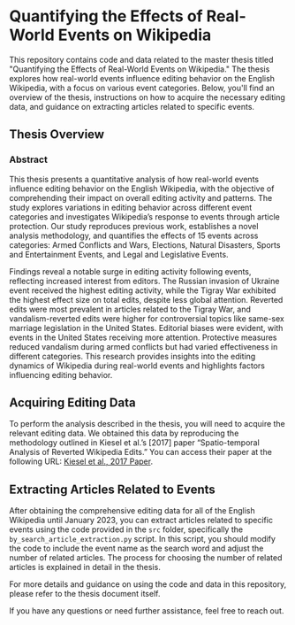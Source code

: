 # Quantifying the Effects of Real-World Events on Wikipedia

This repository contains code and data related to the master thesis titled "Quantifying the Effects of Real-World Events on Wikipedia." The thesis explores how real-world events influence editing behavior on the English Wikipedia, with a focus on various event categories. Below, you'll find an overview of the thesis, instructions on how to acquire the necessary editing data, and guidance on extracting articles related to specific events.

## Thesis Overview

### Abstract

This thesis presents a quantitative analysis of how real-world events influence editing behavior on the English Wikipedia, with the objective of comprehending their impact on overall editing activity and patterns. The study explores variations in editing behavior across different event categories and investigates Wikipedia’s response to events through article protection. Our study reproduces previous work, establishes a novel analysis methodology, and quantifies the effects of 15 events across categories: Armed Conflicts and Wars, Elections, Natural Disasters, Sports and Entertainment Events, and Legal and Legislative Events.

Findings reveal a notable surge in editing activity following events, reflecting increased interest from editors. The Russian invasion of Ukraine event received the highest editing activity, while the Tigray War exhibited the highest effect size on total edits, despite less global attention. Reverted edits were most prevalent in articles related to the Tigray War, and vandalism-reverted edits were higher for controversial topics like same-sex marriage legislation in the United States. Editorial biases were evident, with events in the United States receiving more attention. Protective measures reduced vandalism during armed conflicts but had varied effectiveness in different categories. This research provides insights into the editing dynamics of Wikipedia during real-world events and highlights factors influencing editing behavior.

## Acquiring Editing Data

To perform the analysis described in the thesis, you will need to acquire the relevant editing data. We obtained this data by reproducing the methodology outlined in Kiesel et al.’s [2017] paper “Spatio-temporal Analysis of Reverted Wikipedia Edits.” You can access their paper at the following URL: [Kiesel et al., 2017 Paper](https://webis.de/publications.html#kiesel_2017c).

## Extracting Articles Related to Events

After obtaining the comprehensive editing data for all of the English Wikipedia until January 2023, you can extract articles related to specific events using the code provided in the `src` folder, specifically the `by_search_article_extraction.py` script. In this script, you should modify the code to include the event name as the search word and adjust the number of related articles. The process for choosing the number of related articles is explained in detail in the thesis.

For more details and guidance on using the code and data in this repository, please refer to the thesis document itself.

If you have any questions or need further assistance, feel free to reach out.

